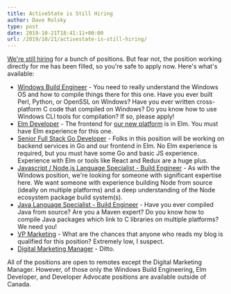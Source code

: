 ```yaml
---
title: ActiveState is Still Hiring
author: Dave Rolsky
type: post
date: 2019-10-21T18:41:11+00:00
url: /2019/10/21/activestate-is-still-hiring/
---
```

[We're still hiring][1] for a bunch of positions. But fear not, the position working directly for me has been filled, so you're safe to apply now. Here's what's available:

  * [Windows Build Engineer][2] - You need to really understand the Windows OS and how to compile things there for this one. Have you ever built Perl, Python, or OpenSSL on Windows? Have you ever written cross-platform C code that compiled on Windows? Do you know how to use Windows CLI tools for compilation? If so, please apply!
  * [Elm Developer][3] - The frontend for [our new platform][4] is in Elm. You must have Elm experience for this one.
  * [Senior Full Stack Go Developer][5] - Folks in this position will be working on backend services in Go and our frontend in Elm. No Elm experience is required, but you must have some Go and basic JS experience. Experience with Elm or tools like React and Redux are a huge plus.
  * [Javascript / Node.js Language Specialist - Build Engineer](https://www.activestate.com/company/careers/?gh_jid=4334347002#grnhse_app) - As with the Windows position, we're looking for someone with significant expertise here. We want someone with experience building Node from source (ideally on multiple platforms) and a deep understanding of the Node ecosystem package build system(s).
  * [Java Language Specialist - Build Engineer][6] - Have you ever compiled Java from source? Are you a Maven expert? Do you know how to compile Java packages which link to C libraries on multiple platforms? We need you!
  * [VP Marketing](https://www.activestate.com/company/careers/?gh_jid=4334359002#grnhse_app) - What are the chances that anyone who reads my blog is qualified for this position? Extremely low, I suspect.
  * [Digital Marketing Manager][7] - Ditto.

All of the positions are open to remotes except the Digital Marketing Manager. However, of those only the Windows Build Engineering, Elm Developer, and Developer Advocate positions are available outside of Canada.

 [1]: https://www.activestate.com/company/careers/
 [2]: https://www.activestate.com/company/careers/?gh_jid=4339840002#grnhse_app
 [3]: https://www.activestate.com/company/careers/?gh_jid=4462997002#grnhse_app
 [4]: http://platform.activestate.com
 [5]: https://www.activestate.com/company/careers/?gh_jid=4358583002#grnhse_app
 [6]: https://www.activestate.com/company/careers/?gh_jid=4334349002#grnhse_app
 [7]: https://www.activestate.com/company/careers/?gh_jid=4388129002#grnhse_app
